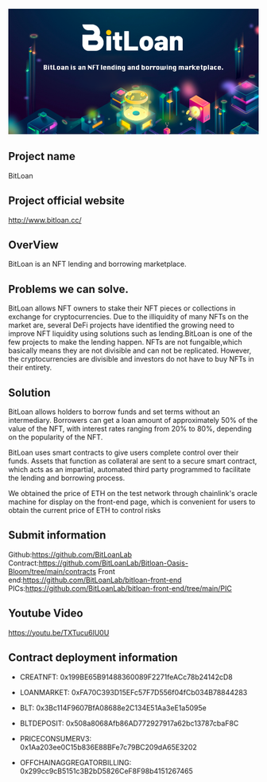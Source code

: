 
![](https://raw.githubusercontent.com/BitLoanLab/bitloan-front-end/main/PIC/Bitloan.jpg)

## Project name

BitLoan

## Project official website

http://www.bitloan.cc/

## OverView

BitLoan is an NFT lending and borrowing marketplace.

## Problems we can solve.

BitLoan allows NFT owners to stake their NFT pieces or collections in exchange for cryptocurrencies. Due to the illiquidity of many NFTs on the market are, several DeFi projects have identified the growing need to improve NFT liquidity using solutions such as lending.BitLoan is one of the few projects to make the lending happen. NFTs are not fungaible,which basically means they are not divisible and can not be replicated. However, the cryptocurrencies are divisible and investors do not have to buy NFTs in their entirety.

## Solution

BitLoan allows holders to borrow funds and set terms without an intermediary. Borrowers can get a loan amount of approximately 50% of the value of the NFT, with interest rates ranging from 20% to 80%, depending on the popularity of the NFT.

BitLoan uses smart contracts to give users complete control over their funds. Assets that function as collateral are sent to a secure smart contract, which acts as an impartial, automated third party programmed to facilitate the lending and borrowing process.

We obtained the price of ETH on the test network through chainlink's oracle machine for display on the front-end page, which is convenient for users to obtain the current price of ETH to control risks

## Submit information

Github:https://github.com/BitLoanLab  
Contract:https://github.com/BitLoanLab/Bitloan-Oasis-Bloom/tree/main/contracts
Front end:https://github.com/BitLoanLab/bitloan-front-end  
PICs:https://github.com/BitLoanLab/bitloan-front-end/tree/main/PIC  

## Youtube Video

 https://youtu.be/TXTucu6lU0U

## Contract deployment information

- CREATNFT:
0x199BE65B91488360089F2271feACc78b24142cD8

- LOANMARKET:
0xFA70C393D15EFc57F7D556f04fCb034B78844283

- BLT:
0x3Bc114F9607BfA08688e2C134E51Aa3eE1a5095e

- BLTDEPOSIT:
0x508a8068Afb86AD772927917a62bc13787cbaF8C

- PRICECONSUMERV3:
0x1Aa203ee0C15b836E88BFe7c79BC209dA65E3202

- OFFCHAINAGGREGATORBILLING:
0x299cc9cB5151c3B2bD5826CeF8F98b4151267465